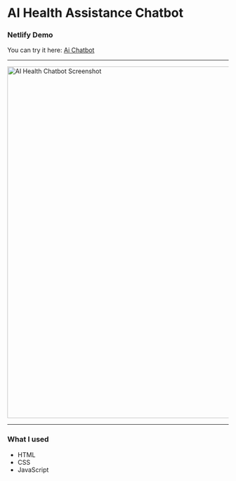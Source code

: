 # AI Health Assistance Chatbot


### Netlify Demo
You can try it here:   [Ai Chatbot](https://flourishing-pasca-de4e2e.netlify.app/)

---


<img width="800" alt="AI Health Chatbot Screenshot" src="https://github.com/user-attachments/assets/1bd83afc-dbbf-445b-b9f9-23a2c4c92eae" />

---

### What I used
- HTML  
- CSS  
- JavaScript  




